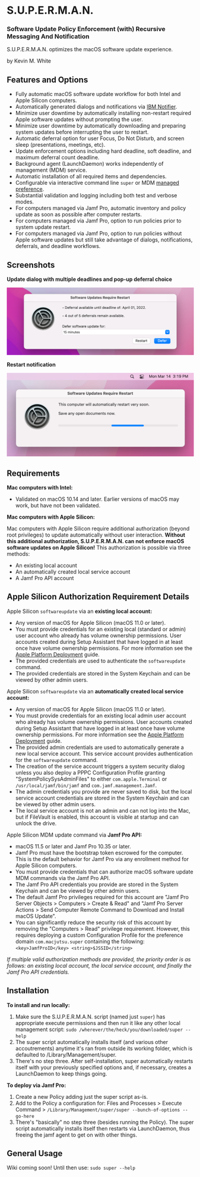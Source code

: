 # S.U.P.E.R.M.A.N.

### Software Update Policy Enforcement (with) Recursive Messaging And Notification

S.U.P.E.R.M.A.N. optimizes the macOS software update experience.

by Kevin M. White

## Features and Options

- Fully automatic macOS software update workflow for both Intel and Apple Silicon computers.
- Automatically generated dialogs and notifications via [IBM Notifier](https://github.com/IBM/mac-ibm-notifications).
- Minimize user downtime by automatically installing non-restart required Apple software updates without prompting the user.
- Minimize user downtime by automatically downloading and preparing system updates before interrupting the user to restart.
- Automatic deferral option for user Focus, Do Not Disturb, and screen sleep (presentations, meetings, etc).
- Update enforcement options including hard deadline, soft deadline, and maximum deferral count deadline.
- Background agent (LaunchDaemon) works independently of management (MDM) service.
- Automatic installation of all required items and dependencies.
- Configurable via interactive command line `super` or MDM [managed preference](All_Managed_Options_com.macjutsu.super.plist).
- Substantial validation and logging including both test and verbose modes.
- For computers managed via Jamf Pro, automatic inventory and policy update as soon as possible after computer restarts.
- For computers managed via Jamf Pro, option to run policies prior to system update restart.
- For computers managed via Jamf Pro, option to run policies without Apple software updates but still take advantage of dialogs, notifications, deferrals, and deadline workflows.

## Screenshots

__Update dialog with multiple deadlines and pop-up deferral choice__

![Example update dialog](Screenshots/Ask.png)

__Restart notification__

![Example restart notification](Screenshots/Restart.png)

## Requirements

__Mac computers with Intel:__

- Validated on macOS 10.14 and later. Earlier versions of macOS may work, but have not been validated.

__Mac computers with Apple Silicon:__

Mac computers with Apple Silicon require additional authorization (beyond root privileges) to update automatically without user interaction.
__Without this additional authorization, S.U.P.E.R.M.A.N. can not enforce macOS software updates on Apple Silicon!__
This authorization is possible via three methods:
- An existing local account
- An automatically created local service account
- A Jamf Pro API account

## Apple Silicon Authorization Requirement Details

Apple Silicon `softwareupdate` via an __existing local account:__
- Any version of macOS for Apple Silicon (macOS 11.0 or later).
- You must provide credentials for an existing local (standard or admin) user account who already has volume ownership permissions. User accounts created during Setup Assistant that have logged in at least once have volume ownership permissions. For more information see the [Apple Platform Deployment](https://support.apple.com/guide/deployment/use-secure-and-bootstrap-tokens-dep24dbdcf9e) guide.
- The provided credentials are used to authenticate the `softwareupdate` command.
- The provided credentials are stored in the System Keychain and can be viewed by other admin users.

Apple Silicon `softwareupdate` via an __automatically created local service account:__
- Any version of macOS for Apple Silicon (macOS 11.0 or later).
- You must provide credentials for an existing local admin user account who already has volume ownership permissions.  User accounts created during Setup Assistant that have logged in at least once have volume ownership permissions. For more information see the [Apple Platform Deployment](https://support.apple.com/guide/deployment/use-secure-and-bootstrap-tokens-dep24dbdcf9e) guide.
- The provided admin credentials are used to automatically generate a new local service account. This service account provides authentication for the `softwareupdate` command.
- The creation of the service account triggers a system security dialog unless you also deploy a PPPC Configuration Profile granting "SystemPolicySysAdminFiles" to either `com.apple.Terminal` or `/usr/local/jamf/bin/jamf` and `com.jamf.management.Jamf`.
- The admin credentials you provide are never saved to disk, but the local service account credentials are stored in the System Keychain and can be viewed by other admin users.
- The local service account is not an admin and can not log into the Mac, but if FileVault is enabled, this account is visible at startup and can unlock the drive.

Apple Silicon MDM update command via __Jamf Pro API:__
 - macOS 11.5 or later and Jamf Pro 10.35 or later.
 - Jamf Pro must have the bootstrap token escrowed for the computer. This is the default behavior for Jamf Pro via any enrollment method for Apple Silicon computers.
 - You must provide credentials that can authorize macOS software update MDM commands via the Jamf Pro API.
 - The Jamf Pro API credentials you provide are stored in the System Keychain and can be viewed by other admin users.
 - The default Jamf Pro privileges required for this account are "Jamf Pro Server Objects > Computers > Create & Read" and "Jamf Pro Server Actions > Send Computer Remote Command to Download and Install macOS Update".
 - You can significantly reduce the security risk of this account by removing the "Computers > Read" privilege requirement. However, this requires deploying a custom Configuration Profile for the preference domain `com.macjutsu.super` containing the following: `<key>JamfProID</key> <string>$JSSID</string>`

_If multiple valid authorization methods are provided, the priority order is as follows: an existing local account, the local service account, and finally the Jamf Pro API credentials._

## Installation

__To install and run locally:__
1. Make sure the S.U.P.E.R.M.A.N. script (named just `super`) has appropriate execute permissions and then run it like any other local management script: `sudo /wherever/the/heck/you/downloaded/super --help`
2. The super script automatically installs itself (and various other accoutrements) anytime it's ran from outside its working folder, which is defaulted to /Library/Management/super.
3. There's no step three. After self-installation, super automatically restarts itself with your previously specified options and, if necessary, creates a LaunchDaemon to keep things going.

__To deploy via Jamf Pro:__
1. Create a new Policy adding just the super script as-is.
2. Add to the Policy a configuration for: Files and Processes > Execute Command > `/Library/Management/super/super --bunch-of-options --go-here`
3. There's "basically" no step three (besides running the Policy). The super script automatically installs itself then restarts via LaunchDaemon, thus freeing the jamf agent to get on with other things.

## General Usage

Wiki coming soon! Until then use: `sudo super --help`
